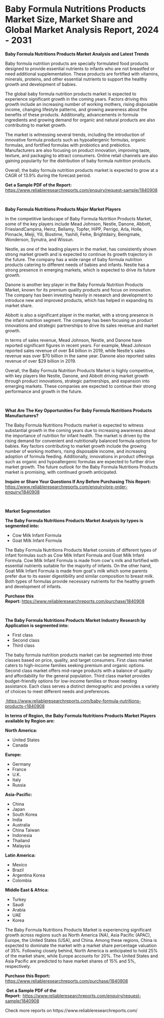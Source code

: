<p><h1>Baby Formula Nutritions Products Market Size, Market Share and Global Market Analysis Report, 2024 - 2031</h1></p><p><strong>Baby Formula Nutritions Products Market Analysis and Latest Trends</strong></p>
<p><p>Baby formula nutrition products are specially formulated food products designed to provide essential nutrients to infants who are not breastfed or need additional supplementation. These products are fortified with vitamins, minerals, proteins, and other essential nutrients to support the healthy growth and development of babies.</p><p>The global baby formula nutrition products market is expected to experience significant growth in the coming years. Factors driving this growth include an increasing number of working mothers, rising disposable income, changing lifestyle patterns, and growing awareness about the benefits of these products. Additionally, advancements in formula ingredients and growing demand for organic and natural products are also contributing to market growth.</p><p>The market is witnessing several trends, including the introduction of innovative formula products such as hypoallergenic formulas, organic formulas, and fortified formulas with probiotics and prebiotics. Manufacturers are also focusing on product innovation, improving taste, texture, and packaging to attract consumers. Online retail channels are also gaining popularity for the distribution of baby formula nutrition products.</p><p>Overall, the baby formula nutrition products market is expected to grow at a CAGR of 13.9% during the forecast period.</p></p>
<p><strong>Get a Sample PDF of the Report:&nbsp;</strong> <a href="https://www.reliableresearchreports.com/enquiry/request-sample/1840908">https://www.reliableresearchreports.com/enquiry/request-sample/1840908</a></p>
<p>&nbsp;</p>
<p><strong>Baby Formula Nutritions Products Major Market Players</strong></p>
<p><p>In the competitive landscape of Baby Formula Nutrition Products Market, some of the key players include Mead Johnson, Nestle, Danone, Abbott, FrieslandCampina, Heinz, Bellamy, Topfer, HiPP, Perrigo, Arla, Holle, Pinnacle, Meiji, Yili, Biostime, Yashili, Feihe, Brightdairy, Beingmate, Wonderson, Synutra, and Wissun.</p><p>Nestle, as one of the leading players in the market, has consistently shown strong market growth and is expected to continue its growth trajectory in the future. The company has a wide range of baby formula nutrition products catering to different needs of babies and infants. Nestle has a strong presence in emerging markets, which is expected to drive its future growth.</p><p>Danone is another key player in the Baby Formula Nutrition Products Market, known for its premium quality products and focus on innovation. The company has been investing heavily in research and development to introduce new and improved products, which has helped in expanding its market share.</p><p>Abbott is also a significant player in the market, with a strong presence in the infant nutrition segment. The company has been focusing on product innovations and strategic partnerships to drive its sales revenue and market growth.</p><p>In terms of sales revenue, Mead Johnson, Nestle, and Danone have reported significant figures in recent years. For example, Mead Johnson reported sales revenue of over $4 billion in 2019, while Nestle's sales revenue was over $70 billion in the same year. Danone also reported sales revenue of over $29 billion in 2019.</p><p>Overall, the Baby Formula Nutrition Products Market is highly competitive, with key players like Nestle, Danone, and Abbott driving market growth through product innovations, strategic partnerships, and expansion into emerging markets. These companies are expected to continue their strong performance and growth in the future.</p></p>
<p>&nbsp;</p>
<p><strong>What Are The Key Opportunities For Baby Formula Nutritions Products Manufacturers?</strong></p>
<p><p>The Baby Formula Nutritions Products market is expected to witness substantial growth in the coming years due to increasing awareness about the importance of nutrition for infant health. The market is driven by the rising demand for convenient and nutritionally balanced formula options for babies. Key factors contributing to market growth include the growing number of working mothers, rising disposable income, and increasing adoption of formula feeding. Additionally, innovations in product offerings such as organic and hypoallergenic formulas are expected to further drive market growth. The future outlook for the Baby Formula Nutritions Products market is promising, with continued growth anticipated.</p></p>
<p><strong>Inquire or Share Your Questions If Any Before Purchasing This Report:</strong> <a href="https://www.reliableresearchreports.com/enquiry/pre-order-enquiry/1840908">https://www.reliableresearchreports.com/enquiry/pre-order-enquiry/1840908</a></p>
<p>&nbsp;</p>
<p><strong>Market Segmentation</strong></p>
<p><strong>The Baby Formula Nutritions Products Market Analysis by types is segmented into:</strong></p>
<p><ul><li>Cow Milk Infant Formula</li><li>Goat Milk Infant Formula</li></ul></p>
<p><p>The Baby Formula Nutritions Products Market consists of different types of infant formulas such as Cow Milk Infant Formula and Goat Milk Infant Formula. Cow Milk Infant Formula is made from cow's milk and fortified with essential nutrients suitable for the majority of infants. On the other hand, Goat Milk Infant Formula is made from goat's milk which some parents prefer due to its easier digestibility and similar composition to breast milk. Both types of formulas provide necessary nutrients for the healthy growth and development of infants.</p></p>
<p><strong>Purchase this Report:&nbsp;</strong><a href="https://www.reliableresearchreports.com/purchase/1840908">https://www.reliableresearchreports.com/purchase/1840908</a></p>
<p>&nbsp;</p>
<p><strong>The Baby Formula Nutritions Products Market Industry Research by Application is segmented into:</strong></p>
<p><ul><li>First class</li><li>Second class</li><li>Third class</li></ul></p>
<p><p>The baby formula nutrition products market can be segmented into three classes based on price, quality, and target consumers. First class market caters to high-income families seeking premium and organic options. Second class market offers mid-range products with a balance of quality and affordability for the general population. Third class market provides budget-friendly options for low-income families or those needing assistance. Each class serves a distinct demographic and provides a variety of choices to meet different needs and preferences.</p></p>
<p><a href="https://www.reliableresearchreports.com/baby-formula-nutritions-products-r1840908">&nbsp;https://www.reliableresearchreports.com/baby-formula-nutritions-products-r1840908</a></p>
<p><strong>In terms of Region, the Baby Formula Nutritions Products Market Players available by Region are:</strong></p>
<p>
    <p> <strong> North America: </strong>
        <ul>
            <li>United States</li>
            <li>Canada</li>
        </ul>
        </p> 
    <p> <strong> Europe: </strong>
        <ul>
            <li>Germany</li>
            <li>France</li>
            <li>U.K.</li>
            <li>Italy</li>
            <li>Russia</li>
        </ul>
        </p> 
    <p> <strong> Asia-Pacific: </strong>
        <ul>
            <li>China</li>
            <li>Japan</li>
            <li>South Korea</li>
            <li>India</li>
            <li>Australia</li>
            <li>China Taiwan</li>
            <li>Indonesia</li>
            <li>Thailand</li>
            <li>Malaysia</li>
        </ul>
        </p> 
    <p> <strong> Latin America: </strong>
        <ul>
            <li>Mexico</li>
            <li>Brazil</li>
            <li>Argentina Korea</li>
            <li>Colombia</li>
        </ul>
        </p> 
    <p> <strong> Middle East & Africa: </strong>
        <ul>
            <li>Turkey</li>
            <li>Saudi</li>
            <li>Arabia</li>
            <li>UAE</li>
            <li>Korea</li>
        </ul>
    </p>
    </p>
<p><p>The Baby Formula Nutritions Products Market is experiencing significant growth across regions such as North America (NA), Asia Pacific (APAC), Europe, the United States (USA), and China. Among these regions, China is expected to dominate the market with a market share percentage valuation of 35%. Following closely behind, North America is anticipated to hold 25% of the market share, while Europe accounts for 20%. The United States and Asia Pacific are predicted to have market shares of 15% and 5%, respectively.</p></p>
<p><strong>Purchase this Report: </strong><a href="https://www.reliableresearchreports.com/purchase/1840908">https://www.reliableresearchreports.com/purchase/1840908</a></p>
<p>&nbsp;<strong>Get a Sample PDF of the Report:&nbsp;&nbsp;</strong><a href="https://www.reliableresearchreports.com/enquiry/request-sample/1840908">https://www.reliableresearchreports.com/enquiry/request-sample/1840908</a></p>
<p><strong></strong></p>
<p>Check more reports on https://www.reliableresearchreports.com/</p>